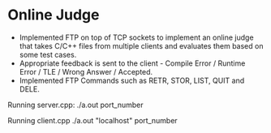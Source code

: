 # Online Judge

- Implemented FTP on top of TCP sockets to implement an online judge that takes C/C++ files from multiple clients    and evaluates them based on some test cases.
- Appropriate feedback is sent to the client - Compile Error / Runtime Error / TLE / Wrong Answer / Accepted.
- Implemented FTP Commands such as RETR, STOR, LIST, QUIT and DELE.

Running server.cpp:
./a.out port_number

Running client.cpp
./a.out "localhost" port_number
